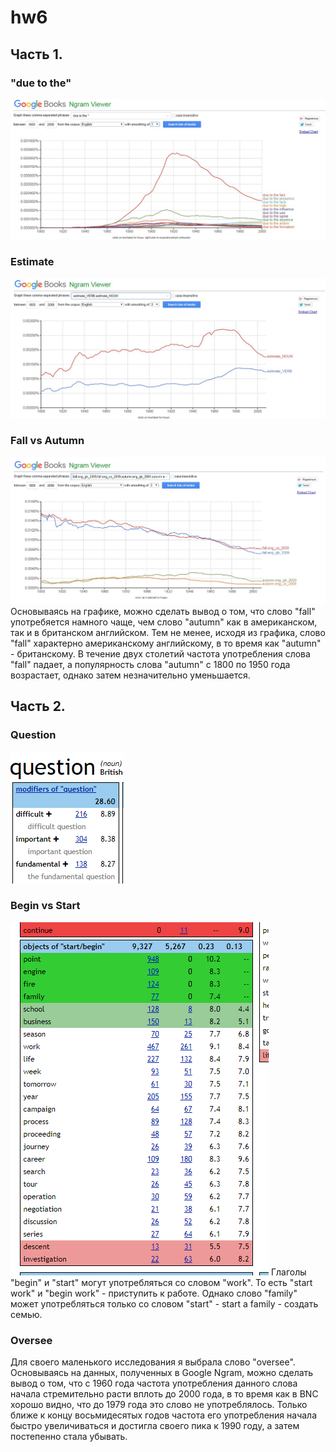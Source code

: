 # hw6
## Часть 1.
### "due to the" 
![](https://github.com/KarinaSadykhova/hw6/blob/master/1.jpg)
### Estimate
![](https://github.com/KarinaSadykhova/hw6/blob/master/2.jpg)
### Fall vs Autumn
![](https://github.com/KarinaSadykhova/hw6/blob/master/3.jpg)
Основываясь на графике, можно сделать вывод о том, что слово "fall" употребяется намного чаще, чем слово "autumn" как в американском, так и в британском английском. Тем не менее, исходя из графика, слово "fall" характерно американскому английскому, в то время как "autumn" - британскому. В течение двух столетий частота употребления слова "fall" падает, а популярность слова "autumn" с 1800 по 1950 года возрастает, однако затем незначительно уменьшается.
## Часть 2.
### Question
![](https://github.com/KarinaSadykhova/hw6/blob/master/4.png)
### Begin vs Start
![](https://github.com/KarinaSadykhova/hw6/blob/master/5.png)
Глаголы "begin" и "start" могут употребляться со словом "work". То есть "start work" и "begin work" - приступить к работе. Однако слово "family" может употребляться только со словом "start" - start a family - создать семью.
### Oversee
Для своего маленького исследования я выбрала слово "oversee". Основываясь на данных, полученных в Google Ngram, можно сделать вывод о том, что с 1960 года частота употребления данного слова начала стремительно расти вплоть до 2000 года, в то время как в BNC хорошо видно, что до 1979 года это слово не употреблялось. Только ближе к концу восьмидесятых годов частота его употребления начала быстро увеличиваться и достигла своего пика к 1990 году, а затем постепенно стала убывать.
